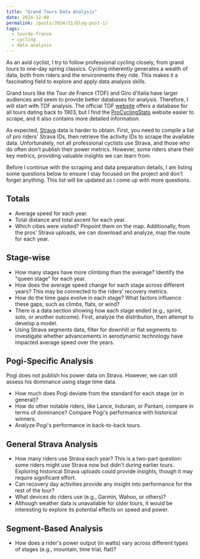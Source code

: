 ```yaml
---
title: "Grand Tours Data Analysis"
date: 2024-12-08
permalink: /posts/2024/11/blog-post-1/
tags:
  - tourde-france
  - cycling
  - data analysis
---
```


As an avid cyclist, I try to follow professional cycling closely, from grand
tours to one-day spring classics. Cycling inherently generates a wealth of
data, both from riders and the environments they ride. This makes it a
fascinating field to explore and apply data analysis skills.

Grand tours like the Tour de France (TDF) and Giro d'Italia have larger
audiences and seem to provide better databases for analysis. Therefore, I will
start with TDF analysis. The official TDF [website](https://www.letour.fr/en/)
offers a database for all tours dating back to 1903, but I find the
[ProCyclingStats](https://www.procyclingstats.com) website easier to scrape,
and it also contains more detailed information.

As expected, [Strava](https://www.strava.com) data is harder to obtain. First,
you need to compile a list of pro riders' Strava IDs, then retrieve the
activity IDs to scrape the available data. Unfortunately, not all professional
cyclists use Strava, and those who do often don't publish their power metrics.
However, some riders share their key metrics, providing valuable insights we
can learn from.

Before I continue with the scraping and data preparation details, I am listing some questions below to ensure I stay focused on the project and don't forget anything. This list will be updated as I come up with more questions.

## Totals

- Average speed for each year.
- Total distance and total ascent for each year.
- Which cities were visited? Pinpoint them on the map. Additionally, from the
  pros' Strava uploads, we can download and analyze, map the route for each year.

## Stage-wise

- How many stages have more climbing than the average? Identify the "queen
  stage" for each year.
- How does the average speed change for each stage across different years? This
  may be connected to the riders' recovery metrics.
- How do the time gaps evolve in each stage? What factors influence these gaps,
  such as climbs, flats, or wind?
- There is a data section showing how each stage ended (e.g., sprint, solo, or
  another outcome). First, analyze the distribution, then attempt to develop a
  model.
- Using Strava segments data, filter for downhill or flat segments to
  investigate whether advancements in aerodynamic technology have impacted
  average speed over the years.

## Pogi-Specific Analysis

Pogi does not publish his power data on Strava. However, we can still assess
his dominance using stage time data.

- How much does Pogi deviate from the standard for each stage (or in general)?
- How do other notable riders, like Lance, Indurain, or Pantani, compare in
  terms of dominance? Compare Pogi's performance with historical winners.
- Analyze Pogi's performance in back-to-back tours.

## General Strava Analysis

- How many riders use Strava each year? This is a two-part question: some
  riders might use Strava now but didn't during earlier tours. Exploring
  historical Strava uploads could provide insights, though it may require
  significant effort.
- Can recovery day activities provide any insight into performance for the rest
  of the tour?
- What devices do riders use (e.g., Garmin, Wahoo, or others)?
- Although weather data is unavailable for older tours, it would be interesting
  to explore its potential effects on speed and power.

## Segment-Based Analysis

- How does a rider's power output (in watts) vary across different types of stages (e.g., mountain, time trial, flat)?
